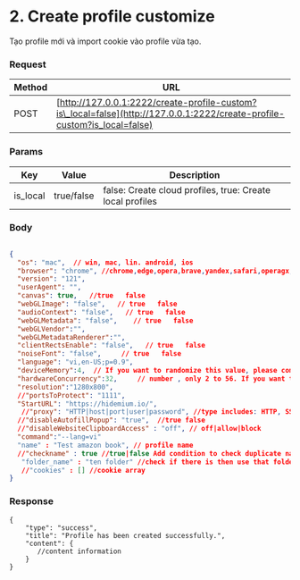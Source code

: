 # 2. Create profile customize

Tạo profile mới và import cookie vào profile vừa tạo.

### **Request** <a href="#request-1" id="request-1"></a>

| Method | URL                                                                                                                       |
| ------ | ------------------------------------------------------------------------------------------------------------------------- |
| POST   | [http://127.0.0.1:2222/create-profile-custom?is\_local=false](http://127.0.0.1:2222/create-profile-custom?is_local=false) |

### **Params** <a href="#body-1" id="body-1"></a>

| Key       | Value      | Description                                               |
| --------- | ---------- | --------------------------------------------------------- |
| is\_local | true/false | false: Create cloud profiles, true: Create local profiles |

### **Body** <a href="#body-1-1" id="body-1-1"></a>

```json

{
  "os": "mac",  // win, mac, lin. android, ios
  "browser": "chrome", //chrome,edge,opera,brave,yandex,safari,operagx,chromium
  "version": "121",
  "userAgent": "",
  "canvas": true,   //true   false 
  "webGLImage": "false",   // true   false 
  "audioContext": "false",   // true   false 
  "webGLMetadata": "false",    // true   false 
  "webGLVendor":"",
  "webGLMetadataRenderer":"",
  "clientRectsEnable": "false",   // true   false 
  "noiseFont": "false",     // true   false 
  "language": "vi,en-US;p=0.9",
  "deviceMemory":4,  // If you want to randomize this value, please comment out this line.
  "hardwareConcurrency":32,     // number , only 2 to 56. If you want to randomize this value, please comment out this line.
  "resolution":"1280x800",
  //"portsToProtect": "1111",
  "StartURL": "https://hidemium.io/",
   //"proxy": "HTTP|host|port|user|password", //type includes: HTTP, SSH, SOCKS5, SOCKS4. Type must be uppercase
  //"disableAutofillPopup": "true",  //true false 
  //"disableWebsiteClipboardAccess" : "off", // off|allow|block
  "command":"--lang=vi"
  "name" : "Test amazon book", // profile name
  //"checkname" : true //true|false Add condition to check duplicate name when creating
   "folder_name" : "ten folder" //check if there is then use that folder otherwise will create
   //"cookies" : [] //cookie array
}
```

### **Response** <a href="#id-3.-response" id="id-3.-response"></a>

```
{
    "type": "success",
    "title": "Profile has been created successfully.",
    "content": {
       //content information 
    }
}
```
